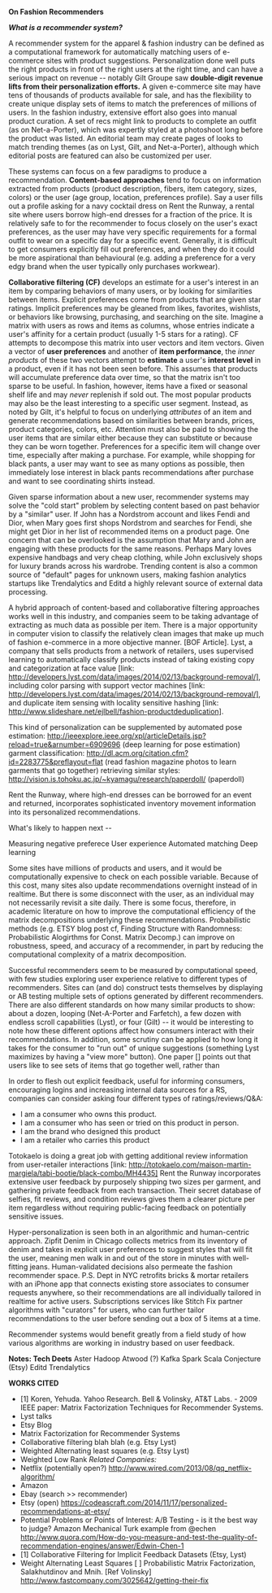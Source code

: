 __On Fashion Recommenders__ 

*__What is a recommender system?__*

A recommender system for the apparel & fashion industry can be defined as a computational framework for automatically matching users of e-commerce sites with product suggestions. Personalization done well puts the right products in front of the right users at the right time, and can have a serious impact on revenue -- notably Gilt Groupe saw __double-digit revenue lifts from their personalization efforts.__ A given e-commerce site may have tens of thousands of products available for sale, and has the flexibility to create unique display sets of items to match the preferences of millions of users. In the fashion industry, extensive effort also goes into manual product curation. A set of recs might link to products to complete an outfit (as on Net-a-Porter), which was expertly styled at a photoshoot long before the product was listed. An editorial team may create pages of looks to match trending themes (as on Lyst, Gilt, and Net-a-Porter), although which editorial posts are featured can also be customized per user.  

These systems can focus on a few paradigms to produce a recommendation. __Content-based approaches__ tend to focus on information extracted from products (product description, fibers, item category, sizes, colors) or the user (age group, location, preferences profile). Say a user fills out a profile asking for a navy cocktail dress on Rent the Runway, a rental site where users borrow high-end dresses for a fraction of the price. It is relatively safe to for the recommender to focus closely on the user's exact preferences, as the user may have very specific requirements for a formal outfit to wear on a specific day for a specific event. Generally, it is difficult to get consumers explicitly fill out preferences, and when they do it could be more aspirational than behavioural (e.g. adding a preference for a very edgy brand when the user typically only purchases workwear).

__Collaborative filtering (CF)__ develops an estimate for a user's interest in an item by comparing behaviors of many users, or by looking for similarities between items. Explicit preferences come from products that are given star ratings. Implicit preferences may be gleaned from likes, favorites, wishlists, or behaviors like browsing, purchasing, and searching on the site. Imagine a matrix with users as rows and items as columns, whose entries indicate a user's affinity for a certain product (usually 1-5 stars for a rating). CF attempts to decompose this matrix into user vectors and item vectors. Given a vector of __user preferences__ and another of __item performance__, the *inner products* of these two vectors attempt to __estimate__ a user's __interest level__ in a product, even if it has not been seen before. This assumes that products will accumulate preference data over time, so that the matrix isn't too sparse to be useful. In fashion, however, items have a fixed or seasonal shelf life and may *never* replenish if sold out. The most popular products may also be the least interesting to a specific user segment. Instead, as noted by Gilt, it's helpful to focus on underlying *attributes* of an item and generate recommendations based on similarities between brands, prices, product categories, colors, etc. Attention must also be paid to showing the user items that are similar either because they can substitute or because they can be worn together. Preferences for a specific item will change over time, especially after making a purchase. For example, while shopping for black pants, a user may want to see as many options as possible, then immediately lose interest in black pants recommendations after purchase and want to see coordinating shirts instead.

Given sparse information about a new user, recommender systems may solve the "cold start" problem by selecting content based on past behavior by a "similar" user. If John has a Nordstrom account and likes Fendi and Dior, when Mary goes first shops Nordstrom and searches for Fendi, she might get Dior in her list of recommended items on a product page. One concern that can be overlooked is the assumption that Mary and John are engaging with these products for the same reasons. Perhaps Mary loves expensive handbags and very cheap clothing, while John exclusively shops for luxury brands across his wardrobe. Trending content is also a common source of "default" pages for unknown users, making fashion analytics startups like Trendalytics and Editd a highly relevant source of external data processing.

A hybrid approach of content-based and collaborative filtering approaches works well in this industry, and companies seem to be taking advantage of extracting as much data as possible per item. There is a major opportunity in computer vision to classify the relatively clean images that make up much of fashion e-commerce in a more objective manner. [BOF Article]. Lyst, a company that sells products from a network of retailers, uses supervised learning to automatically classify products instead of taking existing copy and categorization at face value [link: http://developers.lyst.com/data/images/2014/02/13/background-removal/], including color parsing with support vector machines [link: http://developers.lyst.com/data/images/2014/02/13/background-removal/], and duplicate item sensing with locality sensitive hashing [link: http://www.slideshare.net/ejlbell/fashion-productdeduplication]. 

This kind of personalization can be supplemented by automated pose estimation: http://ieeexplore.ieee.org/xpl/articleDetails.jsp?reload=true&arnumber=6909696 (deep learning for pose estimation)
garment classification: http://dl.acm.org/citation.cfm?id=2283775&preflayout=flat (read fashion magazine photos to learn garments that go together)
retrieving similar styles: http://vision.is.tohoku.ac.jp/~kyamagu/research/paperdoll/ (paperdoll)

Rent the Runway, where high-end dresses can be borrowed for an event and returned, incorporates sophisticated inventory movement information into its personalized recommendations. 

What's likely to happen next -- 

Measuring negative preferece
User experience
Automated matching
Deep learning

Some sites have millions of products and users, and it would be computationally expensive to check on each possible variable. Because of this cost, many sites also update recommendations overnight instead of in realtime. But there is some disconnect with the user, as an individual may not necessarily revisit a site daily. There is some focus, therefore, in academic literature on how to improve the computational efficiency of the matrix decompositions underlying these recommendations. Probabilistic methods (e.g. ETSY blog post cf, Finding Structure with Randomness: Probabilistic Alogirthms for Const. Matrix Decomp.) can improve on robustness, speed, and accuracy of a recommender, in part by reducing the computational complexity of a matrix decomposition.

Successful recommenders seem to be measured by computational speed, with few studies exploring user experience relative to different types of recommenders. Sites can (and do) construct tests themselves by displaying or AB testing multiple sets of options generated by different recommenders. There are also different standards on how many similar products to show: about a dozen, looping (Net-A-Porter and Farfetch), a few dozen with endless scroll capabilities (Lyst), or four (Gilt) -- it would be interesting to note how these different options affect how consumers interact with their recommendations. In addition, some scrutiny can be applied to how long it takes for the consumer to "run out" of unique suggestions (something Lyst maximizes by having a "view more" button). One paper [] points out that users like to see sets of items that go together well, rather than 

In order to flesh out explicit feedback, useful for informing consumers, encouraging logins and increasing internal data sources for a RS, companies can consider asking four different types of ratings/reviews/Q&A: 

* I am a consumer who owns this product. 
* I am a consumer who has seen or tried on this product in person. 
* I am the brand who designed this product 
* I am a retailer who carries this product

Totokaelo is doing a great job with getting additional review information from user-retailer interactions [link: http://totokaelo.com/maison-martin-margiela/tabi-bootie/black-combo/MH4435] Rent the Runway incorporates extensive user feedback by purposely shipping two sizes per garment, and gathering private feedback from each transaction. Their secret database of selfies, fit reviews, and condition reviews gives them a clearer picture per item regardless without requiring public-facing feedback on potentially sensitive issues. 

Hyper-personalization is seen both in an algorithmic and human-centric approach. Zipfit Denim in Chicago collects metrics from its inventory of denim and takes in explicit user preferences to suggest styles that will fit the user, meaning men walk in and out of the store in minutes with well-fitting jeans. Human-validated decisions also permeate the fashion recommender space. P.S. Dept in NYC retrofits bricks & mortar retailers with an iPhone app that connects existing store associates to consumer requests anywhere, so their recommendations are all individually tailored in realtime for active users. Subscriptions services like Stitch Fix partner algorithms with "curators" for users, who can further tailor recommendations to the user before sending out a box of 5 items at a time. 

Recommender systems would benefit greatly from a field study of how various algorithms are working in industry based on user feedback.  
 
__Notes: Tech Deets__
Aster
Hadoop
Atwood (?) 
Kafka
Spark
Scala 
Conjecture (Etsy)
Editd
Trendalytics
 
__WORKS CITED__

* [1] Koren, Yehuda. Yahoo Research. Bell & Volinsky, AT&T Labs. - 2009 IEEE paper: Matrix Factorization Techniques for Recommender Systems. 
* Lyst talks 
* Etsy Blog
* Matrix Factorization for Recommender Systems 
* Collaborative filtering blah blah  (e.g. Etsy Lyst)
* Weighted Alternating least squares (e.g. Etsy Lyst)
* Weighted Low Rank 
_Related Companies:_
* Netflix (potentially open?) http://www.wired.com/2013/08/qq_netflix-algorithm/
* Amazon
* Ebay (search >> recommender)
* Etsy (open) https://codeascraft.com/2014/11/17/personalized-recommendations-at-etsy/
* Potential Problems or Points of Interest:
A/B Testing - is it the best way to judge?
Amazon Mechanical Turk example from @echen
http://www.quora.com/How-do-you-measure-and-test-the-quality-of-recommendation-engines/answer/Edwin-Chen-1
* [1] Collaborative Filtering for Implicit Feedback Datasets (Etsy, Lyst)
* Weight Alternating Least Squares 
[ ] Probabilistic Matrix Factorization, Salakhutdinov and Mnih.
[Ref Volinsky]
http://www.fastcompany.com/3025642/getting-their-fix
